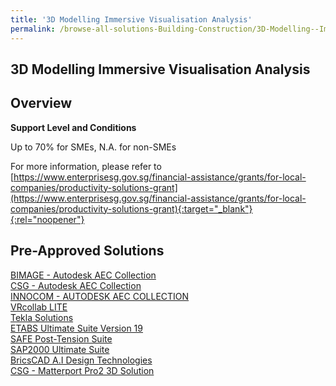 ```yaml
---
title: '3D Modelling Immersive Visualisation Analysis'
permalink: /browse-all-solutions-Building-Construction/3D-Modelling--Immersive-Visualisation-Analysis
---
```


## 3D Modelling Immersive Visualisation Analysis
## Overview

**Support Level and Conditions**

Up to 70% for SMEs, N.A. for non-SMEs

For more information, please refer to
[https://www.enterprisesg.gov.sg/financial-assistance/grants/for-local-companies/productivity-solutions-grant](https://www.enterprisesg.gov.sg/financial-assistance/grants/for-local-companies/productivity-solutions-grant){:target="_blank"}{:rel="noopener"}

## Pre-Approved Solutions

<a href='/productivity-solutions-grant/solutionrepo/solution1212' target='_blank'>BIMAGE - Autodesk AEC Collection</a><br>
<a href='/productivity-solutions-grant/solutionrepo/solution1217' target='_blank'>CSG - Autodesk AEC Collection</a><br>
<a href='/productivity-solutions-grant/solutionrepo/solution1219' target='_blank'>INNOCOM - AUTODESK AEC COLLECTION</a><br>
<a href='/productivity-solutions-grant/solutionrepo/solution1221' target='_blank'>VRcollab LITE</a><br>
<a href='/productivity-solutions-grant/solutionrepo/solution1536' target='_blank'>Tekla Solutions</a><br>
<a href='/productivity-solutions-grant/solutionrepo/solution2403' target='_blank'>ETABS Ultimate Suite Version 19</a><br>
<a href='/productivity-solutions-grant/solutionrepo/solution2458' target='_blank'>SAFE Post-Tension Suite</a><br>
<a href='/productivity-solutions-grant/solutionrepo/solution2480' target='_blank'>SAP2000 Ultimate Suite</a><br>
<a href='/productivity-solutions-grant/solutionrepo/solution2731' target='_blank'>BricsCAD A.I Design Technologies</a><br>
<a href='/productivity-solutions-grant/solutionrepo/solution2880' target='_blank'>CSG - Matterport Pro2 3D Solution</a><br>
